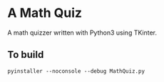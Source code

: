 # A Math Quiz

A math quizzer written with Python3 using TKinter.

## To build

`pyinstaller --noconsole --debug MathQuiz.py`
